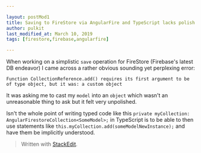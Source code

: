 ```yaml
---

layout: postMod1
title: Saving to FireStore via AngularFire and TypeScript lacks polish
author: pulkit
last_modified_at: March 10, 2019
tags: [firestore,firebase,angularfire]

---
```


When working on a simplistic `save` operation for FireStore (Firebase's latest DB endeavor) I came across a rather obvious sounding yet perplexing error:

```
Function CollectionReference.add() requires its first argument to be of type object, but it was: a custom object
```

It was asking me to cast my `model` into an `object` which wasn't an unreasonable thing to ask but it felt very unpolished.

Isn't the whole point of writing typed code like this `private myCollection: AngularFirestoreCollection<SomeModel>;` in TypeScript is to be able to then use statements like `this.myCollection.add(someModelNewInstance);` and have them be implicitly understood.


> Written with [StackEdit](https://stackedit.io/).
<!--stackedit_data:
eyJoaXN0b3J5IjpbLTQwMzc1Mzc4OF19
-->
